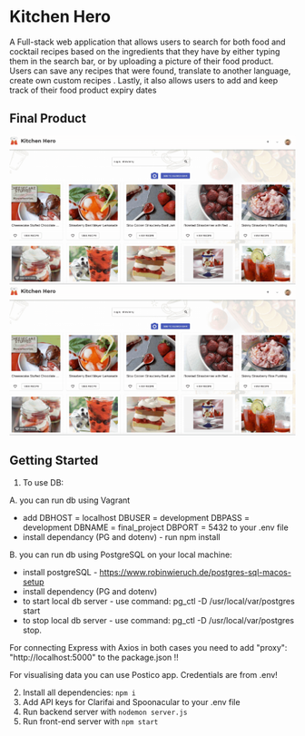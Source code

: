 # Kitchen Hero

A Full-stack web application that allows users to search for both food and cocktail recipes based on the ingredients that they have by either typing them in the search bar, or by uploading a picture of their food product. Users can save any recipes that were found, translate to another language, create own custom recipes . Lastly, it also allows users to add and keep track of their food product expiry dates

## Final Product

![](images/recepiDetails.gif)
![](images/recepiDetails.gif)

## Getting Started

1. To use DB:

A. you can run db using Vagrant

- add
  DBHOST = localhost
  DBUSER = development
  DBPASS = development
  DBNAME = final_project
  DBPORT = 5432
  to your .env file
- install dependancy (PG and dotenv) - run npm install

B. you can run db using PostgreSQL on your local machine:

- install postgreSQL - https://www.robinwieruch.de/postgres-sql-macos-setup
- install dependency (PG and dotenv)
- to start local db server - use command:
  pg_ctl -D /usr/local/var/postgres start
- to stop local db server - use command:
  pg_ctl -D /usr/local/var/postgres stop.

For connecting Express with Axios in both cases you need to add
"proxy": "http://localhost:5000"
to the package.json !!

For visualising data you can use Postico app. Credentials are from .env!

2. Install all dependencies: `npm i`
3. Add API keys for Clarifai and Spoonacular to your .env file
4. Run backend server with `nodemon server.js`
5. Run front-end server with `npm start`
